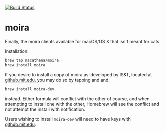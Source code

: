 [![Build Status](https://travis-ci.org/macathena/homebrew-moira.svg?branch=master)](https://travis-ci.org/macathena/homebrew-moira)

moira
=====
Finally, the moira clients available for macOS/OS X that isn't meant for cats.

Installation:
```sh
brew tap macathena/moira
brew install moira
```

If you desire to install a copy of moira as-developed by IS&T, located at
[github.mit.edu](https://github.mit.edu/ops/moira), you may do so by tapping and
and:

```sh
brew install moira-dev
```

instead. Either formula will conflict with the other of course, and when
attempting to install one with the other, Homebrew will see the conflict and
not attempt the install with notification.

Users wishing to install `moira-dev` will need to have keys with
[github.mit.edu](https://github.mit.edu/settings/keys).

